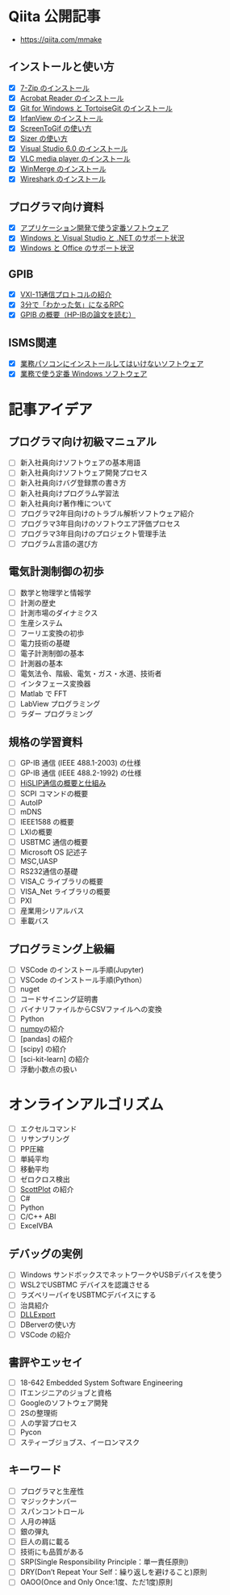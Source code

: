 # Qiita 公開記事
- https://qiita.com/mmake

## インストールと使い方
- [x] [7-Zip のインストール](https://qiita.com/mmake/items/e18ef5978f365b2ead3a)
- [x] [Acrobat Reader のインストール](https://qiita.com/mmake/items/8052ed67a6980af65d26)
- [x] [Git for Windows と TortoiseGit のインストール](https://qiita.com/mmake/items/63a869272c0dfa1d50a4)
- [x] [IrfanView のインストール](https://qiita.com/mmake/items/b7af48981043f25bb285)
- [x] [ScreenToGif の使い方](https://qiita.com/mmake/items/d8d32b1a90b3358ab636)
- [x] [Sizer の使い方](https://qiita.com/mmake/items/7b27fc34b415e402ade3)
- [x] [Visual Studio 6.0 のインストール](https://qiita.com/mmake/items/3fb4ae920e2efe4b619c)
- [x] [VLC media player のインストール](https://qiita.com/mmake/items/2e4c0274b4a0be506355)
- [x] [WinMerge のインストール](https://qiita.com/mmake/items/5d8710d3c41818406208)
- [x] [Wireshark のインストール](https://qiita.com/mmake/items/01e5c1a9162b2d53286c)

## プログラマ向け資料
- [x] [アプリケーション開発で使う定番ソフトウェア](https://qiita.com/mmake/items/b5f987ad1f928371f3c3)
- [x] [Windows と Visual Studio と .NET のサポート状況](https://qiita.com/mmake/items/946aea0d9a195aa5e3d4)
- [x] [Windows と Office のサポート状況](https://qiita.com/mmake/items/748232d9f31b0a0c842e)

## GPIB
- [x] [VXI-11通信プロトコルの紹介](https://qiita.com/mmake/items/ee837fd1b8f43e464856)
- [x] [3分で「わかった気」になるRPC](https://qiita.com/mmake/items/35e3395bb8e73e9d23d5)
- [x] [GPIB の概要（HP-IBの論文を読む）](https://qiita.com/mmake/items/617f40a632bc50e8fa26)

## ISMS関連
- [x] [業務パソコンにインストールしてはいけないソフトウェア](https://qiita.com/mmake/items/a1e314f1c2d6b5181477)
- [x] [業務で使う定番 Windows ソフトウェア](https://qiita.com/mmake/items/c675c04daf07a09e9340)

# 記事アイデア
## プログラマ向け初級マニュアル
- [ ] 新入社員向けソフトウェアの基本用語
- [ ] 新入社員向けソフトウェア開発プロセス
- [ ] 新入社員向けバグ登録票の書き方
- [ ] 新入社員向けプログラム学習法
- [ ] 新入社員向け著作権について
- [ ] プログラマ2年目向けのトラブル解析ソフトウェア紹介
- [ ] プログラマ3年目向けのソフトウエア評価プロセス
- [ ] プログラマ3年目向けのプロジェクト管理手法
- [ ] プログラム言語の選び方
## 電気計測制御の初歩
- [ ] 数学と物理学と情報学
- [ ] 計測の歴史
- [ ] 計測市場のダイナミクス
- [ ] 生産システム
- [ ] フーリエ変換の初歩
- [ ] 電力技術の基礎
- [ ] 電子計測制御の基本
- [ ] 計測器の基本
- [ ] 電気法令、階級、電気・ガス・水道、技術者
- [ ] インタフェース変換器
- [ ] Matlab で FFT
- [ ] LabView プログラミング
- [ ] ラダー プログラミング
## 規格の学習資料
- [ ] GP-IB 通信 (IEEE 488.1-2003) の仕様
- [ ] GP-IB 通信 (IEEE 488.2-1992) の仕様
- [ ] [HiSLIP通信の概要と仕組み](./xxxxx001_HiSLIP通信の概要と仕組み/README.md)
- [ ] SCPI コマンドの概要
- [ ] AutoIP
- [ ] mDNS
- [ ] IEEE1588 の概要
- [ ] LXIの概要
- [ ] USBTMC 通信の概要
- [ ] Microsoft OS 記述子
- [ ] MSC,UASP
- [ ] RS232通信の基礎
- [ ] VISA_C ライブラリの概要
- [ ] VISA_Net ライブラリの概要
- [ ] PXI
- [ ] 産業用シリアルバス
- [ ] 車載バス
## プログラミング上級編
- [ ] VSCode のインストール手順(Jupyter)
- [ ] VSCode のインストール手順(Python）
- [ ] nuget
- [ ] コードサイニング証明書
- [ ] バイナリファイルからCSVファイルへの変換
- [ ] Python
- [ ] [numpy](https://numpy.org/)の紹介
- [ ] [pandas] の紹介
- [ ] [scipy] の紹介
- [ ] [sci-kit-learn] の紹介
- [ ] 浮動小数点の扱い
# オンラインアルゴリズム
- [ ] エクセルコマンド
- [ ] リサンプリング
- [ ] PP圧縮
- [ ] 単純平均
- [ ] 移動平均
- [ ] ゼロクロス検出
- [ ] [ScottPlot](https://scottplot.net/) の紹介
- [ ] C#
- [ ] Python
- [ ] C/C++ ABI
- [ ] ExcelVBA
## デバッグの実例
- [ ] Windows サンドボックスでネットワークやUSBデバイスを使う
- [ ] WSL2でUSBTMC デバイスを認識させる
- [ ] ラズベリーパイをUSBTMCデバイスにする
- [ ] 治具紹介
- [ ] [DLLExport](./xxxxxxxx_DLLExport/README.md)
- [ ] DBerverの使い方
- [ ] VSCode の紹介
## 書評やエッセイ
- [ ] 18-642 Embedded System Software Engineering
- [ ] ITエンジニアのジョブと資格
- [ ] Googleのソフトウェア開発
- [ ] 2Sの整理術
- [ ] 人の学習プロセス
- [ ] Pycon
- [ ] スティーブジョブス、イーロンマスク
## キーワード
- [ ] プログラマと生産性
- [ ] マジックナンバー
- [ ] スパンコントロール
- [ ] 人月の神話
- [ ] 銀の弾丸
- [ ] 巨人の肩に載る
- [ ] 技術にも品質がある
- [ ] SRP(Single Responsibility Principle：単一責任原則) 
- [ ] DRY(Don’t Repeat Your Self：繰り返しを避けること)原則
- [ ] OAOO(Once and Only Once:1度、ただ1度)原則
